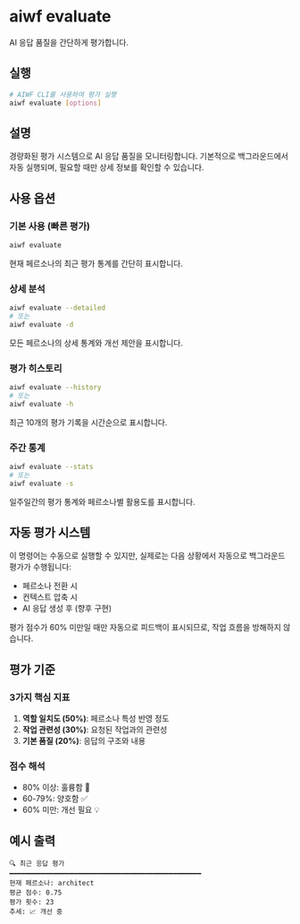 # aiwf evaluate

AI 응답 품질을 간단하게 평가합니다.

## 실행

```bash
# AIWF CLI를 사용하여 평가 실행
aiwf evaluate [options]
```

## 설명

경량화된 평가 시스템으로 AI 응답 품질을 모니터링합니다. 기본적으로 백그라운드에서 자동 실행되며, 필요할 때만 상세 정보를 확인할 수 있습니다.

## 사용 옵션

### 기본 사용 (빠른 평가)
```bash
aiwf evaluate
```
현재 페르소나의 최근 평가 통계를 간단히 표시합니다.

### 상세 분석
```bash
aiwf evaluate --detailed
# 또는
aiwf evaluate -d
```
모든 페르소나의 상세 통계와 개선 제안을 표시합니다.

### 평가 히스토리
```bash
aiwf evaluate --history
# 또는
aiwf evaluate -h
```
최근 10개의 평가 기록을 시간순으로 표시합니다.

### 주간 통계
```bash
aiwf evaluate --stats
# 또는
aiwf evaluate -s
```
일주일간의 평가 통계와 페르소나별 활용도를 표시합니다.

## 자동 평가 시스템

이 명령어는 수동으로 실행할 수 있지만, 실제로는 다음 상황에서 자동으로 백그라운드 평가가 수행됩니다:

- 페르소나 전환 시
- 컨텍스트 압축 시
- AI 응답 생성 후 (향후 구현)

평가 점수가 60% 미만일 때만 자동으로 피드백이 표시되므로, 작업 흐름을 방해하지 않습니다.

## 평가 기준

### 3가지 핵심 지표
1. **역할 일치도 (50%)**: 페르소나 특성 반영 정도
2. **작업 관련성 (30%)**: 요청된 작업과의 관련성
3. **기본 품질 (20%)**: 응답의 구조와 내용

### 점수 해석
- 80% 이상: 훌륭함 🎉
- 60-79%: 양호함 ✅
- 60% 미만: 개선 필요 💡

## 예시 출력

```
🔍 최근 응답 평가
━━━━━━━━━━━━━━━━━━━━━━━━━━━━━━━━━━━━━━━━━━━━━━━━
현재 페르소나: architect
평균 점수: 0.75
평가 횟수: 23
추세: 📈 개선 중
```